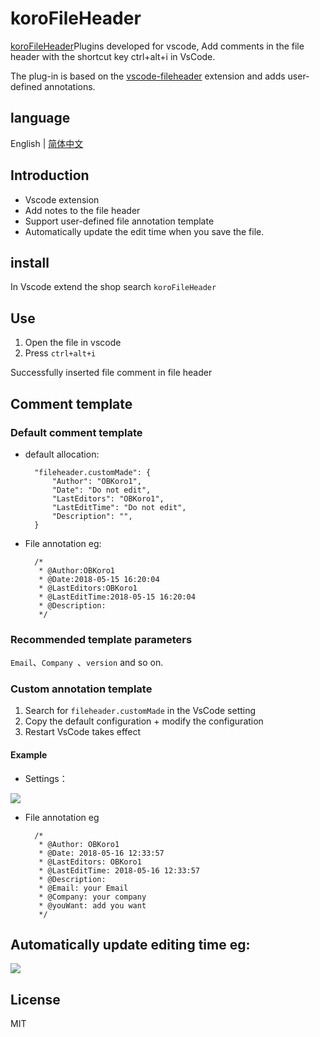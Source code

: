 # koroFileHeader

[koroFileHeader](https://github.com/OBKoro1/koro1FileHeader)Plugins developed for vscode, Add comments in the file header with the shortcut key ctrl+alt+i in VsCode.

The plug-in is based on the [vscode-fileheader](https://github.com/zhaopengme/vscode-fileheader.git) extension and adds user-defined annotations.

## language

English | [简体中文](https://github.com/OBKoro1/koro1FileHeader/blob/master/README_zh-cn.md)



## Introduction

* Vscode extension
* Add notes to the file header
* Support user-defined file annotation template
* Automatically update the edit time when you save the file.

## install

In Vscode extend the shop search `koroFileHeader`

## Use

1. Open the file in vscode 
2. Press `ctrl+alt+i`

Successfully inserted file comment in file header

## Comment template

### Default comment template

* default allocation:

        "fileheader.customMade": {
            "Author": "OBKoro1",
            "Date": "Do not edit",
            "LastEditors": "OBKoro1",
            "LastEditTime": "Do not edit",
            "Description": "",
        }

* File annotation eg:

        /*
         * @Author:OBKoro1
         * @Date:2018-05-15 16:20:04
         * @LastEditors:OBKoro1
         * @LastEditTime:2018-05-15 16:20:04
         * @Description:
         */

### Recommended template parameters

`Email`、`Company `、`version` and so on.

### Custom annotation template

1. Search for `fileheader.customMade` in the VsCode setting
2. Copy the default configuration + modify the configuration
3. Restart VsCode takes effect

#### Example

* Settings：

![](https://ww1.sinaimg.cn/large/005Y4rCogy1frd5d7eg0tj30o10800ty.jpg)


* File annotation eg

        /*
         * @Author: OBKoro1
         * @Date: 2018-05-16 12:33:57
         * @LastEditors: OBKoro1
         * @LastEditTime: 2018-05-16 12:33:57
         * @Description: 
         * @Email: your Email
         * @Company: your company
         * @youWant: add you want
         */

## Automatically update editing time eg:

![](https://ww1.sinaimg.cn/large/005Y4rCogy1fr8oubn0d3j309k09k3yg.jpg)

## License

MIT